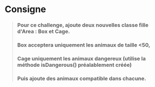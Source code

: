 # Consigne

> ### Pour ce challenge, ajoute deux nouvelles classe fille d'Area : Box et Cage.
>### Box acceptera uniquement les animaux de taille <50,
>### Cage uniquement les animaux dangereux (utilise la méthode isDangerous() préalablement créée)
>### Puis ajoute des animaux compatible dans chacune.